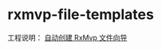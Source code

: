 # rxmvp-file-templates
工程说明：
[自动创建 RxMvp 文件向导](http://www.wangxiang.work/2018/03/07/android/android%20studio/file%20templates/android-studio-file-templates/)